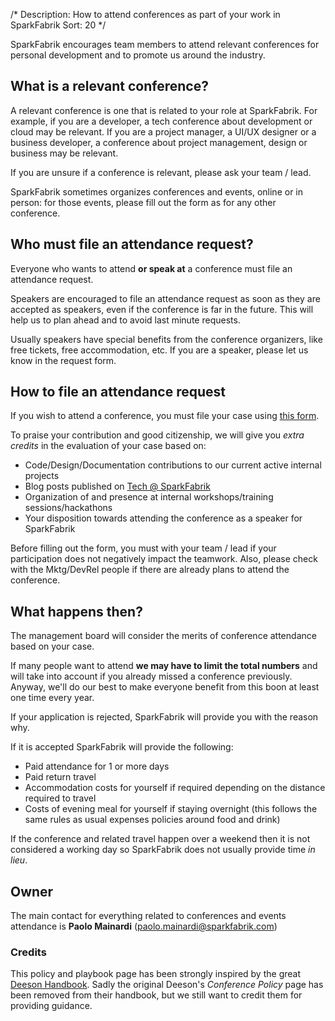 /*
Description: How to attend conferences as part of your work in SparkFabrik
Sort: 20
*/

SparkFabrik encourages team members to attend relevant conferences for personal development and to promote us around the industry.

## What is a relevant conference?

A relevant conference is one that is related to your role at SparkFabrik. For example, if you are a developer, a tech conference about development or cloud may be relevant. If you are a project manager, a UI/UX designer or a business developer, a conference about project management, design or business may be relevant.

If you are unsure if a conference is relevant, please ask your team / lead.

SparkFabrik sometimes organizes conferences and events, online or in person: for those events, please fill out the form as for any other conference.

## Who must file an attendance request?

Everyone who wants to attend **or speak at** a conference must file an attendance request.

Speakers are encouraged to file an attendance request as soon as they are accepted as speakers, even if the conference is far in the future. This will help us to plan ahead and to avoid last minute requests.

Usually speakers have special benefits from the conference organizers, like free tickets, free accommodation, etc. If you are a speaker, please let us know in the request form.

## How to file an attendance request

If you wish to attend a conference, you must file your case using [this form](https://docs.google.com/a/sparkfabrik.com/forms/d/e/1FAIpQLSeuDeQWDNWY6NEuznUBGfx6EtZTUCwwjpzH3qip-dfZvDXxSw/viewform).

To praise your contribution and good citizenship, we will give you *extra credits* in the evaluation of your case based on:

* Code/Design/Documentation contributions to our current active internal projects
* Blog posts published on [Tech @ SparkFabrik](http://tech.sparkfabrik.com)
* Organization of and presence at internal workshops/training sessions/hackathons
* Your disposition towards attending the conference as a speaker for SparkFabrik

Before filling out the form, you must with your team / lead if your participation does not negatively impact the teamwork. Also, please check with the Mktg/DevRel people if there are already plans to attend the conference.

## What happens then?

The management board will consider the merits of conference attendance based on your case.

If many people want to attend **we may have to limit the total numbers** and will take into account if you already missed a conference previously. Anyway, we'll do our best to make everyone benefit from this boon at least one time every year.

If your application is rejected, SparkFabrik will provide you with the reason why.

If it is accepted SparkFabrik will provide the following:

* Paid attendance for 1 or more days
* Paid return travel
* Accommodation costs for yourself if required depending on the distance required to travel
* Costs of evening meal for yourself if staying overnight (this follows the same rules as usual expenses policies around food and drink)

If the conference and related travel happen over a weekend then it is not considered a working day so SparkFabrik does not usually provide time _in lieu_.

## Owner

The main contact for everything related to conferences and events attendance is **Paolo Mainardi** (<paolo.mainardi@sparkfabrik.com>)

### Credits

This policy and playbook page has been strongly inspired by the great [Deeson Handbook](http://handbook.deeson.co.uk/). Sadly the original Deeson's _Conference Policy_ page has been removed from their handbook, but we still want to credit them for providing guidance.
